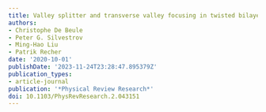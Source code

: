```yaml
---
title: Valley splitter and transverse valley focusing in twisted bilayer graphene
authors:
- Christophe De Beule
- Peter G. Silvestrov
- Ming-Hao Liu
- Patrik Recher
date: '2020-10-01'
publishDate: '2023-11-24T23:28:47.895379Z'
publication_types:
- article-journal
publication: '*Physical Review Research*'
doi: 10.1103/PhysRevResearch.2.043151
---
```

